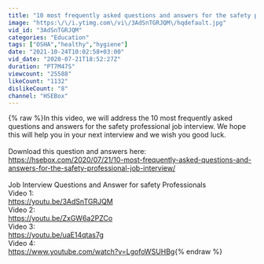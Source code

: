 ```yaml
---
title: "10 most frequently asked questions and answers for the safety professional job interview - 1"
image: "https:\/\/i.ytimg.com\/vi\/3AdSnTGRJQM\/hqdefault.jpg"
vid_id: "3AdSnTGRJQM"
categories: "Education"
tags: ["OSHA","healthy","hygiene"]
date: "2021-10-24T10:02:58+03:00"
vid_date: "2020-07-21T18:52:27Z"
duration: "PT7M47S"
viewcount: "25588"
likeCount: "1132"
dislikeCount: "8"
channel: "HSEBox"
---
```

{% raw %}In this video, we will address the 10 most frequently asked questions and answers for the safety professional job interview. We hope this will help you in your next interview and we wish you good luck.<br /><br />Download this question and answers here: <a rel="nofollow" target="blank" href="https://hsebox.com/2020/07/21/10-most-frequently-asked-questions-and-answers-for-the-safety-professional-job-interview/">https://hsebox.com/2020/07/21/10-most-frequently-asked-questions-and-answers-for-the-safety-professional-job-interview/</a><br /><br />Job Interview Questions and Answer for safety Professionals<br />Video 1:<br /><a rel="nofollow" target="blank" href="https://youtu.be/3AdSnTGRJQM">https://youtu.be/3AdSnTGRJQM</a><br />Video 2:<br /><a rel="nofollow" target="blank" href="https://youtu.be/ZxGW6a2PZCo">https://youtu.be/ZxGW6a2PZCo</a><br />Video 3:<br /><a rel="nofollow" target="blank" href="https://youtu.be/uaE14qtas7g">https://youtu.be/uaE14qtas7g</a><br />Video 4:<br /><a rel="nofollow" target="blank" href="https://www.youtube.com/watch?v=LgofoWSUHBg">https://www.youtube.com/watch?v=LgofoWSUHBg</a>{% endraw %}
